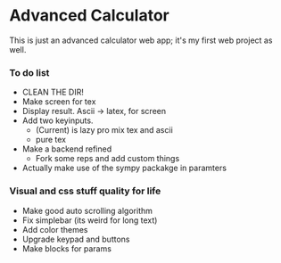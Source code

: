 # Advanced Calculator
This is just an advanced calculator web app; it's my first web project as well. 

### To do list
- CLEAN THE DIR!
- Make screen for tex
- Display result. Ascii -> latex, for screen
- Add two keyinputs. 
    - (Current) is lazy pro mix tex and ascii
    - pure tex
- Make a backend refined
    - Fork some reps and add custom things
- Actually make use of the sympy packakge in paramters

### Visual and css stuff quality for life
- Make good auto scrolling algorithm
- Fix simplebar (its weird for long text)
- Add color themes
- Upgrade keypad and buttons
- Make blocks for params
